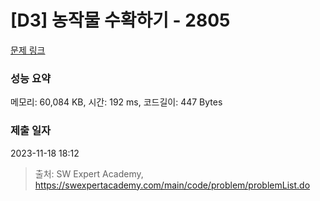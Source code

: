 # [D3] 농작물 수확하기 - 2805 

[문제 링크](https://swexpertacademy.com/main/code/problem/problemDetail.do?contestProbId=AV7GLXqKAWYDFAXB) 

### 성능 요약

메모리: 60,084 KB, 시간: 192 ms, 코드길이: 447 Bytes

### 제출 일자

2023-11-18 18:12



> 출처: SW Expert Academy, https://swexpertacademy.com/main/code/problem/problemList.do
